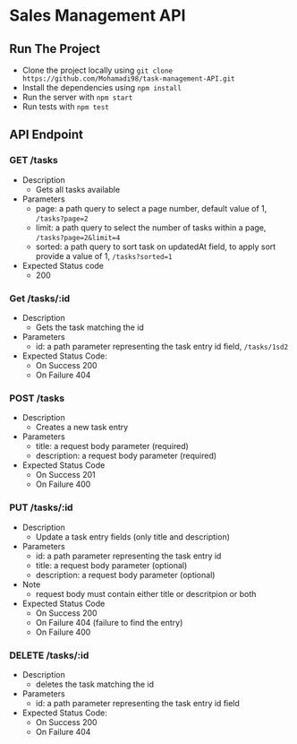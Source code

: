 # Sales Management API
## Run The Project
- Clone the project locally using `git clone https://github.com/Mohamadi98/task-management-API.git`
- Install the dependencies using `npm install`
- Run the server with `npm start`
- Run tests with `npm test`
## API Endpoint
### GET /tasks
- Description
    - Gets all tasks available
- Parameters
    - page: a path query to select a page number, default value of 1, `/tasks?page=2`
    - limit: a path query to select the number of tasks within a page, `/tasks?page=2&limit=4`
    - sorted: a path query to sort task on updatedAt field, to apply sort provide a value of 1, `/tasks?sorted=1`
- Expected Status code
    - 200
### Get /tasks/:id
- Description
    - Gets the task matching the id
- Parameters
    - id: a path parameter representing the task entry id field, `/tasks/1sd2`
- Expected Status Code:
    - On Success 200
    - On Failure 404
### POST /tasks
- Description
    - Creates a new task entry
- Parameters
    - title: a request body parameter (required)
    - description: a request body parameter (required)
- Expected Status Code
    - On Success 201
    - On Failure 400
### PUT /tasks/:id
- Description
    - Update a task entry fields (only title and description)
- Parameters
    - id: a path parameter representing the task entry id
    - title: a request body parameter (optional)
    - description: a request body parameter (optional)
- Note
    - request body must contain either title or descritpion or both
- Expected Status Code
    - On Success 200
    - On Failure 404 (failure to find the entry)
    - On Failure 400
### DELETE /tasks/:id
- Description
    - deletes the task matching the id
- Parameters
    - id: a path parameter representing the task entry id field
- Expected Status Code:
    - On Success 200
    - On Failure 404





